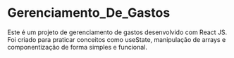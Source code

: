 # Gerenciamento_De_Gastos
Este é um projeto de gerenciamento de gastos desenvolvido com React JS. Foi criado para praticar conceitos como useState, manipulação de arrays e componentização de forma simples e funcional.
